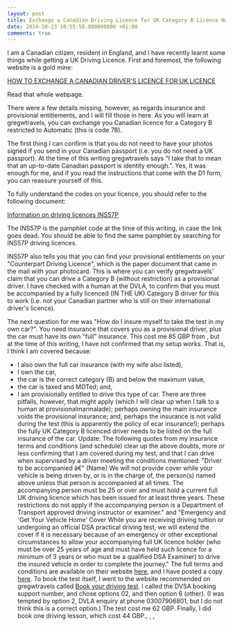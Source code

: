 ```yaml
---
layout: post
title: Exchange a Canadian Driving Licence for UK Category B Licence No Restrictions
date: 2014-10-23 10:55:58.000000000 +01:00
comments: true
---
```


I am a Canadian citizen, resident in England, and I have recently learnt some
things while getting a UK Driving Licence. First and foremost, the following
website is a gold mine:

[HOW TO EXCHANGE A CANADIAN DRIVER'S LICENCE FOR UK LICENCE][1]

Read that whole webpage.

There were a few details missing, however, as regards insurance and provisional
entitlements, and I will fill those in here. As you will learn at gregwtravels,
you can exchange you Canadian licence for a Category B restricted to Automatic
(this is code 78).

The first thing I can confirm is that you do not need to have your photos signed
if you send in your Canadian passport (i.e. you do not need a UK passport). At
the time of this writing gregwtravels says "I take that to mean that an
up-to-date Canadian passport is identity enough.". Yes, it was enough for me,
and if you read the instructions that come with the D1 form, you can reassure
yourself of this.

To fully understand the codes on your licence, you should refer to the following
document:

[Information on driving licences INS57P][2]

The INS57P is the pamphlet code at the time of this writing, in case the link
goes dead. You should be able to find the same pamphlet by searching for INS57P
driving licences.

INS57P also tells you that you can find your provisional entitlements on your
"Counterpart Driving Licence", which is the paper document that came in the mail
with your photocard. This is where you can verify gregwtravels' claim that you
can drive a Category B (without restriction) as a provisional driver. I have
checked with a human at the DVLA, to confirm that you must be accompanied by a
fully licenced (IN THE UK) Category B driver for this to work (i.e. not your
Canadian partner who is still on their international driver's licence).

The next question for me was "How do I insure myself to take the test in my own
car?". You need insurance that covers you as a provisional driver, plus the car
must have its own "full" insurance. This cost me 85 GBP from , but at the time
of this writing, I have not confirmed that my setup works. That is, I think I am
covered because:

* I also own the full car insurance (with my wife also listed),
* I own the car,
* the car is the correct category (B) and below the maximum value,
* the car is taxed and MOTed; and,
* I am provisionally entitled to drive this type of car. There are three
  pitfalls, however, that might apply (which I will clear up when I talk to a
  human at provisionalmarmalade); perhaps owning the main insurance voids the
  provisional insurance; and, perhaps the insurance is not valid during the test
  (this is apparently the policy of ecar insurance!); perhaps the fully UK
  Category B licenced driver needs to be listed on the full insurance of the
  car. Update: The following quotes from my insurance terms and conditions (and
  schedule) clear up the above doubts, more or less confirming that I am covered
  during my test, and that I can drive when supervised by a driver meeting the
  conditions mentioned: "Driver to be accompanied â€" (Name) We will not provide
  cover while your vehicle is being driven by, or is in the charge of, the
  person(s) named above unless that person is accompanied at all times. The
  accompanying person must be 25 or over and must hold a current full UK driving
  licence which has been issued for at least three years. These restrictions do
  not apply if the accompanying person is a Department of Transport approved
  driving instructor or examiner." and "Emergency and 'Get Your Vehicle Home'
  Cover While you are receiving driving tuition or undergoing an official DSA
  practical driving test, we will extend the cover if it is necessary because of
  an emergency or other exceptional circumstances to allow your accompanying
  full UK licence holder (who must be over 25 years of age and must have held
  such licence for a minimum of 3 years or who must be a qualified DSA Examiner)
  to drive the insured vehicle in order to complete the journey." The full terms
  and conditions are available on their website [here][3], and I have posted a
  copy [here][4]. To book the test itself, I went to the website recommended on
  gregwtravels called [Book your driving test][5]. I called the DVSA booking
  support number, and chose options 02, and then option 6 (other). (I was
  tempted by option 2, DVLA enquiry at phone 03007906801, but I do not think
  this is a correct option.) The test cost me 62 GBP. Finally, I did book one
  driving lesson, which cost 44 GBP., , ,

[1]: http://gregwtravels.travellerspoint.com/304/
[2]: https://www.gov.uk/government/uploads/system/uploads/attachment_data/file/208103/ins57p.pdf
[3]: http://www.wearemarmalade.co.uk/common/pdf/learnerinsurance/terms-and-conditions.pdf
[4]: {{site.baseurl}}/images/im/terms-and-conditions.pdf
[5]: https://www.gov.uk/book-driving-test#other-ways-to-apply
